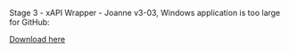 Stage 3 - xAPI Wrapper - Joanne v3-03, Windows application is too large for GitHub:

[Download here](http://duckworks.biz/duckworks/xAPI/MakeyMakey/downloads/Stage%203%20-%20xAPI%20Wrapper%20-%20Joanne%20v3-03/Windows/windows.zip)
